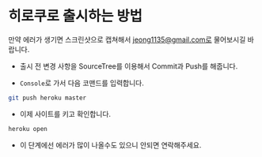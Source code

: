 # 히로쿠로 출시하는 방법

만약 에러가 생기면 스크린샷으로 캡쳐해서 jeong1135@gmail.com로 물어보시길 바랍니다.

- 출시 전 변경 사항을 SourceTree를 이용해서 Commit과 Push를 해줍니다.

- `Console`로 가서 다음 코맨드를 입력합니다.

```bash
git push heroku master
```

- 이제 사이트를 키고 확인합니다.

```bash
heroku open
```

- 이 단계에선 에러가 많이 나올수도 있으니 안되면 연락해주세요.
